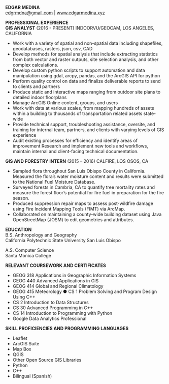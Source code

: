 **EDGAR MEDINA**                                                                         
edgrmdna@gmail.com | www.edgarmedina.xyz

**PROFESSIONAL EXPERIENCE** 
<br>
**GIS ANALYST** (2016 - PRESENT)
INDOORVU/GEOCAM, LOS ANGELES, CALIFORNIA
-	Work with a variety of spatial and non-spatial data including shapefiles, geodatabases, rasters, json, csv, CAD
-	Develop methods for spatial analysis that include extracting statistics from both vector and raster outputs, site selection analysis, and other complex calculations.
-	Develop custom python scripts to support automation and data manipulation using gdal, arcpy, pandas, and the ArcGIS API for python
-	Perform quality control on data and finalize deliverable reports to send to clients and partners
-	Produce static and interactive maps ranging from outdoor site plans to detailed indoor floorplans
-	Manage ArcGIS Online content, groups, and users
-	Work with data at various scales, from mapping hundreds of assets within a building to thousands of transportation related assets state-wide
-	Provide technical support, troubleshooting assistance, oversite, and training for internal team, partners, and clients with varying levels of GIS experience
-	Audit existing processes for efficiency and identify areas of improvement Research and implement new tools and workflows, maintain internal and client-facing technical documentation.

**GIS AND FORESTRY INTERN** (2015 – 2016)
CALFIRE, LOS OSOS, CA
  - Sampled flora throughout San Luis Obispo County in California. Measured the flora’s water moisture content and results were submitted to the National Fuel Moisture Database.
- Surveyed forests in Cambria, CA to quantify tree mortality rates and measure the forest floor’s potential for fire fuel in preparation for the fire season.
- Produced suppression repair maps to assess post-wildfire damage using Fire Incident Mapping Tools (FIMT) via ArcMap.
- Collaborated on maintaining a county-wide building dataset using Java OpenStreetMap (JOSM) to edit geometries and attributes.

**EDUCATION**
<br>
B.S. Anthropology and Geography                                                                                     
California Polytechnic State University San Luis Obispo

A.S. Computer Science                                                                                                                                 
Santa Monica College


**RELEVANT COURSEWORK AND CERTIFICATES**
<br>
- GEOG 318 Applications in Geographic Information Systems
- GEOG 440 Advanced Applications in GIS
- GEOG 414 Global and Regional Climatology
- GEOG 415 Meteorology	●	CS 1 Problem Solving and Program Design Using C++
- CS 2 Introduction to Data Structures
- CS 30 Advanced Programming in C++
- CS 14 Introduction to Programming with Python
- Google Data Analytics Professional


**SKILL PROFICIENCIES AND PROGRAMMING LANGUAGES**
<br>
- Leaflet
- ArcGIS Suite
- Map Box
- QGIS
- Other Open Source GIS Libraries
- Python
- C++
- Bilingual (Spanish)
